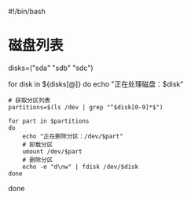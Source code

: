 #!/bin/bash

# 磁盘列表
disks=("sda" "sdb" "sdc")

for disk in ${disks[@]}
do
    echo "正在处理磁盘：$disk"

    # 获取分区列表
    partitions=$(ls /dev | grep "^$disk[0-9]*$")

    for part in $partitions
    do
        echo "正在删除分区：/dev/$part"
        # 卸载分区
        umount /dev/$part
        # 删除分区
        echo -e "d\nw" | fdisk /dev/$disk
    done
done
